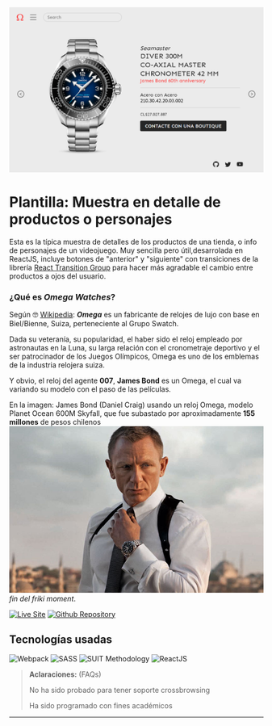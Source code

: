 ![Imagen del proyecto](./public/images/captura-omega-watches.png)

# Plantilla: Muestra en detalle de productos o personajes

Esta es la típica muestra de detalles de los productos de una tienda, o info de personajes de un videojuego. Muy sencilla pero útil,desarrolada en ReactJS, incluye botones de "anterior" y "siguiente" con transiciones de la librería [React Transition Group](https://reactcommunity.org/react-transition-group/) para hacer más agradable el cambio entre productos a ojos del usuario.

### ¿Qué es _**Omega Watches**_?

Según 🤓 [Wikipedia](https://omega-watches-w1ai.vercel.app/): _**Omega**_ es un fabricante de relojes de lujo con base en Biel/Bienne, Suiza, perteneciente al Grupo Swatch.

Dada su veteranía, su popularidad, el haber sido el reloj empleado por astronautas en la Luna,​ su larga relación con el cronometraje deportivo y el ser patrocinador de los Juegos Olímpicos, Omega es uno de los emblemas de la industria relojera suiza.

Y obvio, el reloj del agente **007**, **James Bond** es un Omega, el cual va variando su modelo con el paso de las películas.

En la imagen: James Bond (Daniel Craig) usando un reloj Omega, modelo Planet Ocean 600M Skyfall, que fue subastado por aproximadamente **155 millones** de pesos chilenos
![James Bond usando un reloj Omega, modelo Planet Ocean 600M Skyfall](./public/images/James-Bond-Omega-Planet-Ocean-Skyfall-2.jpg)
_fin del friki moment_.

[![Live Site](https://img.shields.io/static/v1?label=&message=Live%20Site&color=6cccb4&style=for-the-badge)](https://omega-watches-w1ai-j7rk0dnfz-rodrigoandregg.vercel.app/)
[![Github Repository](https://img.shields.io/static/v1?label=&message=Github%20Repository&color=000000&style=for-the-badge&logo=github&logoColor=white)](https://github.com/rodrigoandregg/omega-watches)

## Tecnologías usadas

![Webpack](https://img.shields.io/static/v1?label=&message=Webpack&color=lightblue&logo=webpack&logoColor=252525&style=for-the-badge)
![SASS](https://img.shields.io/static/v1?label=&message=SASS&color=CC6699&logo=sass&logoColor=white&style=for-the-badge)
![SUIT Methodology](https://img.shields.io/static/v1?label=&message=suitcss&color=success&logo=suit&logoColor=white&style=for-the-badge)
![ReactJS](https://img.shields.io/static/v1?label=&message=reactjs&color=17A1E6&logo=react&logoColor=white&style=for-the-badge)

> **Aclaraciones:** (FAQs)
>
> No ha sido probado para tener soporte crossbrowsing
>
> Ha sido programado con fines académicos

<!-- [![Youtube](https://img.shields.io/static/v1?label=&message=youtube&color=FF0000&logo=youtube&logoColor=white&style=for-the-badge)]()
[![twitch](https://img.shields.io/static/v1?label=&message=twitch&color=6441a5&logo=twitch&logoColor=white&style=for-the-badge)]()
[![tiktok](https://img.shields.io/static/v1?label=&message=tiktok&color=ff0050&logo=tiktok&logoColor=white&style=for-the-badge)]()
[![instagram](https://img.shields.io/static/v1?label=&message=instagram&color=5B51D8&logo=instagram&logoColor=white&style=for-the-badge)]()
[![linkedin](https://img.shields.io/static/v1?label=&message=linkedin&color=0e76a8&logo=linkedin&logoColor=white&style=for-the-badge)]()
[![discord](https://img.shields.io/static/v1?label=&message=discord&color=7289da&logo=discord&logoColor=white&style=for-the-badge)]()
[![twitter](https://img.shields.io/static/v1?label=&message=twitter&color=1DA1F2&logo=twitter&logoColor=white&style=for-the-badge)]()
[![github](https://img.shields.io/static/v1?label=&message=github&color=171515&logo=github&logoColor=white&style=for-the-badge)](https://github.com/rodrigoandregg)
 -->

---

<!-- ## 📄 Licencia

MIT Public License v3.0
No puede usarse comercialmente -->
